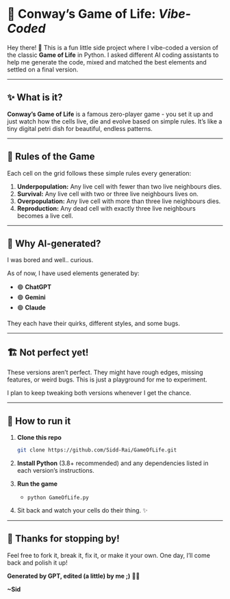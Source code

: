 # 🧬 Conway’s Game of Life: *Vibe-Coded*

Hey there! 👋
This is a fun little side project where I vibe-coded a version of the classic **Game of Life** in Python.
I asked different AI coding assistants to help me generate the code, mixed and matched the best elements and settled on a final version.

---

## ✨ What is it?

**Conway’s Game of Life** is a famous zero-player game - you set it up and just watch how the cells live, die and evolve based on simple rules.
It’s like a tiny digital petri dish for beautiful, endless patterns.

---

## 🔢 Rules of the Game

Each cell on the grid follows these simple rules every generation:

1. **Underpopulation:** Any live cell with fewer than two live neighbours dies.
2. **Survival:** Any live cell with two or three live neighbours lives on.
3. **Overpopulation:** Any live cell with more than three live neighbours dies.
4. **Reproduction:** Any dead cell with exactly three live neighbours becomes a live cell.

---

## 🤖 Why AI-generated?

I was bored and well.. curious.

As of now, I have used elements generated by:

* 🟢 **ChatGPT**
* 🟢 **Gemini**
* 🟢 **Claude**

They each have their quirks, different styles, and some bugs.

---

## 🏗️ Not perfect yet!

These versions aren’t perfect.
They might have rough edges, missing features, or weird bugs.
This is just a playground for me to experiment.

I plan to keep tweaking both versions whenever I get the chance.

---

## 🚀 How to run it

1. **Clone this repo**

   ```bash
   git clone https://github.com/Sidd-Rai/GameOfLife.git
   ```

2. **Install Python** (3.8+ recommended) and any dependencies listed in each version’s instructions.

3. **Run the game**

   * `python GameOfLife.py`

4. Sit back and watch your cells do their thing. ✨

---

## 💌 Thanks for stopping by!

Feel free to fork it, break it, fix it, or make it your own.
One day, I’ll come back and polish it up!

**Generated by GPT, edited (a little) by me ;)** 🧬✨

**\~Sid**

